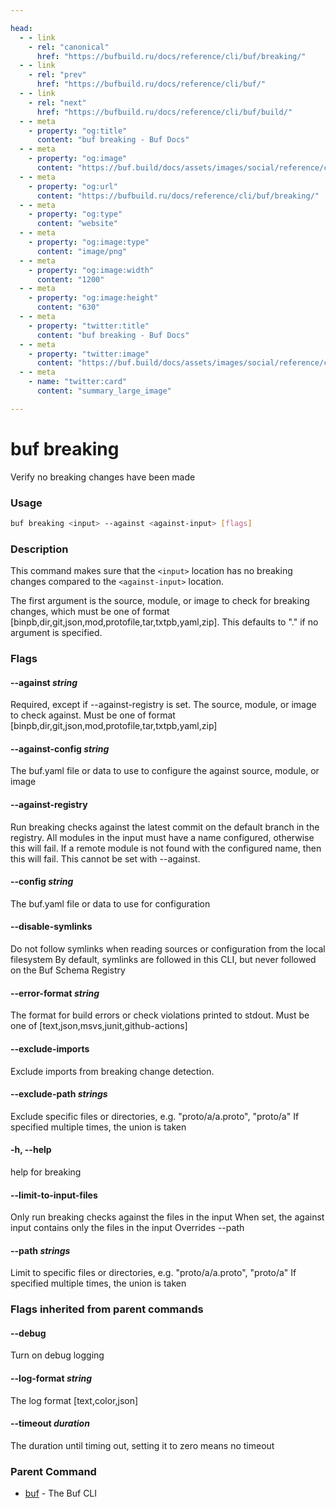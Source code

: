 ```yaml
---

head:
  - - link
    - rel: "canonical"
      href: "https://bufbuild.ru/docs/reference/cli/buf/breaking/"
  - - link
    - rel: "prev"
      href: "https://bufbuild.ru/docs/reference/cli/buf/"
  - - link
    - rel: "next"
      href: "https://bufbuild.ru/docs/reference/cli/buf/build/"
  - - meta
    - property: "og:title"
      content: "buf breaking - Buf Docs"
  - - meta
    - property: "og:image"
      content: "https://buf.build/docs/assets/images/social/reference/cli/buf/breaking.png"
  - - meta
    - property: "og:url"
      content: "https://bufbuild.ru/docs/reference/cli/buf/breaking/"
  - - meta
    - property: "og:type"
      content: "website"
  - - meta
    - property: "og:image:type"
      content: "image/png"
  - - meta
    - property: "og:image:width"
      content: "1200"
  - - meta
    - property: "og:image:height"
      content: "630"
  - - meta
    - property: "twitter:title"
      content: "buf breaking - Buf Docs"
  - - meta
    - property: "twitter:image"
      content: "https://buf.build/docs/assets/images/social/reference/cli/buf/breaking.png"
  - - meta
    - name: "twitter:card"
      content: "summary_large_image"

---
```


# buf breaking

Verify no breaking changes have been made

### Usage

```sh
buf breaking <input> --against <against-input> [flags]
```

### Description

This command makes sure that the `<input>` location has no breaking changes compared to the `<against-input>` location.

The first argument is the source, module, or image to check for breaking changes, which must be one of format \[binpb,dir,git,json,mod,protofile,tar,txtpb,yaml,zip\]. This defaults to "." if no argument is specified.

### Flags

#### \--against _string_

Required, except if --against-registry is set. The source, module, or image to check against. Must be one of format \[binpb,dir,git,json,mod,protofile,tar,txtpb,yaml,zip\]

#### \--against-config _string_

The buf.yaml file or data to use to configure the against source, module, or image

#### \--against-registry

Run breaking checks against the latest commit on the default branch in the registry. All modules in the input must have a name configured, otherwise this will fail. If a remote module is not found with the configured name, then this will fail. This cannot be set with --against.

#### \--config _string_

The buf.yaml file or data to use for configuration

#### \--disable-symlinks

Do not follow symlinks when reading sources or configuration from the local filesystem By default, symlinks are followed in this CLI, but never followed on the Buf Schema Registry

#### \--error-format _string_

The format for build errors or check violations printed to stdout. Must be one of \[text,json,msvs,junit,github-actions\]

#### \--exclude-imports

Exclude imports from breaking change detection.

#### \--exclude-path _strings_

Exclude specific files or directories, e.g. "proto/a/a.proto", "proto/a" If specified multiple times, the union is taken

#### \-h, --help

help for breaking

#### \--limit-to-input-files

Only run breaking checks against the files in the input When set, the against input contains only the files in the input Overrides --path

#### \--path _strings_

Limit to specific files or directories, e.g. "proto/a/a.proto", "proto/a" If specified multiple times, the union is taken

### Flags inherited from parent commands

#### \--debug

Turn on debug logging

#### \--log-format _string_

The log format \[text,color,json\]

#### \--timeout _duration_

The duration until timing out, setting it to zero means no timeout

### Parent Command

- [buf](../) - The Buf CLI
